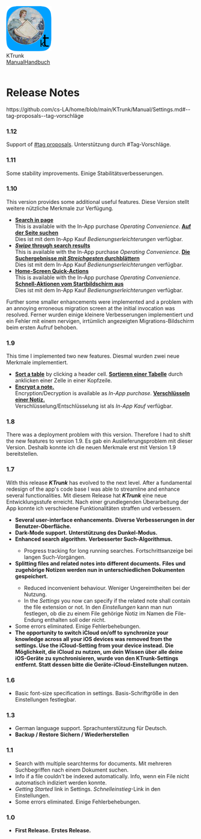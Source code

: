 <div class="logoRow">
  <div class="logoColumn logoColumnLeft">
    <img src="./../logo120.png">
  </div>
  <div class="logoColumn logoColumnRight">
    <div class="vCentered">
      <div class="logoTitle">KTrunk</div>
      <div class="logoTitle"><a href="./../Manual.html"><span class="en">Manual</span><span class="de">Handbuch</span></a></div>
      <div class="logoDescription" style="text-align: right;">&nbsp;</div>
    </div>
  </div>
</div>
<h1>
  Release Notes
</h1>
https://github.com/cs-LA/home/blob/main/KTrunk/Manual/Settings.md#--tag-proposals--tag-vorschläge

<h3>1.12</h3>
<p>
  <span class="en">Support of <a href="./Settings.html#HashTagProposals">#tag proposals</a>.</span>
  <span class="de">Unterstützung durch #Tag-Vorschläge.</span>
</p>

<h3>1.11</h3>
<p>
  <span class="en">Some stability improvements.</span>
  <span class="de">Einige Stabilitätsverbesserungen.</span>
</p>

<h3>1.10</h3>
<p>
  <span class="en">This version provides some additional useful features.</span>
  <span class="de">Diese Version stellt weitere nützliche Merkmale zur Verfügung.</span>
</p>
<ul>
  <li>
    <span class="en"><b><a href="./FurtherActions.html#SearchInPage">Search in page</a></b><br>This is available with the In-App purchase <em>Operating Convenience</em>.</span>
    <span class="de"><b><a href="./FurtherActions.html#SearchInPage">Auf der Seite suchen</a></b><br>Dies ist mit dem In-App Kauf <em>Bedienungserleichterungen</em> verfügbar.</span>
  </li>
  <li>
    <span class="en"><b><a href="./TipsAndTricks.html#SwipeSearchResults"><em>Swipe</em> through search results</a></b><br>This is available with the In-App purchase <em>Operating Convenience</em>.</span>
    <span class="de"><b><a href="./TipsAndTricks.html#SwipeSearchResults">Die Suchergebnisse mit <em>Streichgesten</em> durchblättern</a></b><br>Dies ist mit dem In-App Kauf <em>Bedienungserleichterungen</em> verfügbar.</span>
  </li>
  <li>
    <span class="en"><b><a href="./TipsAndTricks.html#HomeScreenQuickActions">Home-Screen Quick-Actions</a></b><br>This is available with the In-App purchase <em>Operating Convenience</em>.</span>
    <span class="de"><b><a href="./TipsAndTricks.html#HomeScreenQuickActions">Schnell-Aktionen vom Startbildschirm aus</a></b><br>Dies ist mit dem In-App Kauf <em>Bedienungserleichterungen</em> verfügbar.</span>
  </li>
</ul>
<p>
  <span class="en">Further some smaller enhancements were implemented and a problem with an annoying erroneous migration screen at the initial invocation was resolved.</span>
  <span class="de">Ferner wurden einige kleinere Verbesserungen implementiert und ein Fehler mit einem nervigen, irrtümlich angezeigten Migrations-Bildschirm beim ersten Aufruf behoben.</span>
</p>

<h3>1.9</h3>
<p>
  <span class="en">This time I implemented two new features.</span>
  <span class="de">Diesmal wurden zwei neue Merkmale implementiert.</span>
</p>
<ul>
  <li>
    <span class="en"><b><a href="./TipsAndTricks.html#TableSort">Sort a table</a></b> by clicking a header cell.</b></span>
    <span class="de"><b><a href="./TipsAndTricks.html#TableSort">Sortieren einer Tabelle</a></b> durch anklicken einer Zelle in einer Kopfzeile.</span>
  </li>
  <li>
  <span class="en"><b><a href="./EditMode.html#Encryption">Encrypt a note.</a></b><br>Encryption/Decryption is available as <em>In-App purchase</em>.</span>
  <span class="de"><b><a href="./EditMode.html#Encryption">Verschlüsseln einer Notiz.</a></b><br>Verschlüsselung/Entschlüsselung ist als <em>In-App Kauf</em> verfügbar.</span>
  </li>
</ul>

<h3>1.8</h3>
<p>
  <span class="en">There was a deployment problem with this version. Therefore I had to shift the new features to version 1.9.</span>
  <span class="de">Es gab ein Auslieferungsproblem mit dieser Version. Deshalb konnte ich die neuen Merkmale erst mit Version 1.9 bereitstellen.</span>
</p>

<h3>1.7</h3>
<p>
  <span class="en">With this release <i><b>KTrunk</b></i> has evolved to the next level. After a fundamental redesign of the app's code base I was able to streamline and enhance several functionalities.</span>
  <span class="de">Mit diesem Release hat <i><b>KTrunk</b></i> eine neue Entwicklungsstufe erreicht. Nach einer grundlegenden Überarbeitung der App konnte ich verschiedene Funktionalitäten straffen und verbessern.</span>
</p>
<ul>
  <li>
    <span class="en"><b>Several user-interface enhancements.</b></span>
    <span class="de"><b>Diverse Verbesserungen in der Benutzer-Oberfläche.</b></span>
  </li>
  <li>
    <span class="en"><b>Dark-Mode support.</b></span>
    <span class="de"><b>Unterstützung des Dunkel-Modus.</b></span>
  </li>
  <li>
    <span class="en"><b>Enhanced search algorithm.</b></span>
    <span class="de"><b>Verbesserter Such-Algorithmus.</b></span>
  </li>
  <ul>
    <li>
      <span class="en">Progress tracking for long running searches.</span>
      <span class="de">Fortschrittsanzeige bei langen Such-Vorgängen.</span>
    </li>
  </ul>
  <li>
    <span class="en"><b>Splitting files and related notes into different documents.</b></span>
    <span class="de"><b>Files und zugehörige Notizen werden nun in unterschiedlichen Dokumenten gespeichert.</b></span>
  </li>
  <ul>
    <li>
      <span class="en">Reduced inconvenient behaviour.</span>
      <span class="de">Weniger Ungereimtheiten bei der Nutzung.</span>
    </li>
    <li>
      <span class="en">In the <i>Settings</i> you now can specify if the related note shall contain the file extension or not.</span>
      <span class="de">In den <i>Einstellungen</i> kann man nun festlegen, ob die zu einem File gehörige Notiz im Namen die File-Endung enthalten soll oder nicht.</span>
    </li>
  </ul>
  <li>
    <span class="en">Some errors eliminated.</span>
    <span class="de">Einige Fehlerbehebungen.</span>
  </li>
  <li>
    <span class="en"><b>The opportunity to switch iCloud on/off to synchronize your knowledge across all your iOS devices was removed from the settings. Use the iCloud-Setting from your device instead.</b></span>
    <span class="de"><b>Die Möglichkeit, die iCloud zu nutzen, um dein Wissen über alle deine iOS-Geräte zu synchronisieren, wurde von den KTrunk-Settings entfernt. Statt dessen bitte die Geräte-iCloud-Einstellungen nutzen.</b></span>
  </li>
</ul>

<h3>1.6</h3>
<ul>
  <li>
    <span class="en">Basic font-size specification in settings.</span>
    <span class="de">Basis-Schriftgröße in den Einstellungen festlegbar.</span>
  </li>
</ul>

<h3>1.3</h3>
<ul>
  <li>
    <span class="en">German language support.</span>
    <span class="de">Sprachunterstützung für Deutsch.</span>
  </li>
  <li>
    <span class="en"><b>Backup / Restore</b></span>
    <span class="de"><b>Sichern / Wiederherstellen</b></span>
  </li>
</ul>

<h3>1.1</h3>
<ul>
  <li>
    <span class="en">Search with multiple searchterms for documents.</span>
    <span class="de">Mit mehreren Suchbegriffen nach einem Dokument suchen.</span>
  </li>
  <li>
    <span class="en">Info if a file couldn't be indexed automatically.</span>
    <span class="de">Info, wenn ein File nicht automatisch indiziert werden konnte.</span>
  </li>
  <li>
    <span class="en"><i>Getting Started</i> link in Settings.</span>
    <span class="de"><i>Schnelleinstieg</i>-Link in den Einstellungen.</span>
  </li>
  <li>
    <span class="en">Some errors eliminated.</span>
    <span class="de">Einige Fehlerbehebungen.</span>
  </li>
</ul>

<h3>1.0</h3>
<ul>
  <li>
    <span class="en"><b>First Release.</b></span>
    <span class="de"><b>Erstes Release.</b></span>
  </li>
</ul>

